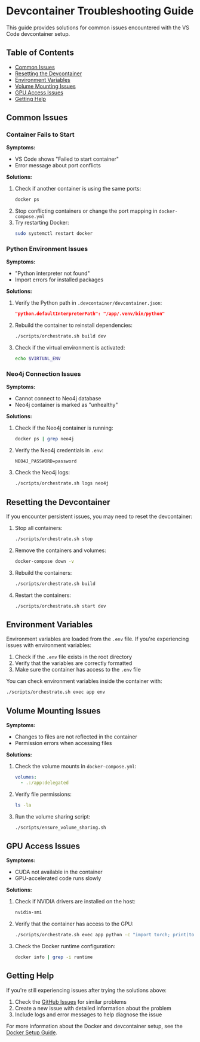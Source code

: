 # Devcontainer Troubleshooting Guide

This guide provides solutions for common issues encountered with the VS Code devcontainer setup.

## Table of Contents

- [Common Issues](#common-issues)
- [Resetting the Devcontainer](#resetting-the-devcontainer)
- [Environment Variables](#environment-variables)
- [Volume Mounting Issues](#volume-mounting-issues)
- [GPU Access Issues](#gpu-access-issues)
- [Getting Help](#getting-help)

## Common Issues

### Container Fails to Start

**Symptoms:**
- VS Code shows "Failed to start container"
- Error message about port conflicts

**Solutions:**
1. Check if another container is using the same ports:
   ```bash
   docker ps
   ```
2. Stop conflicting containers or change the port mapping in `docker-compose.yml`
3. Try restarting Docker:
   ```bash
   sudo systemctl restart docker
   ```

### Python Environment Issues

**Symptoms:**
- "Python interpreter not found"
- Import errors for installed packages

**Solutions:**
1. Verify the Python path in `.devcontainer/devcontainer.json`:
   ```json
   "python.defaultInterpreterPath": "/app/.venv/bin/python"
   ```
2. Rebuild the container to reinstall dependencies:
   ```bash
   ./scripts/orchestrate.sh build dev
   ```
3. Check if the virtual environment is activated:
   ```bash
   echo $VIRTUAL_ENV
   ```

### Neo4j Connection Issues

**Symptoms:**
- Cannot connect to Neo4j database
- Neo4j container is marked as "unhealthy"

**Solutions:**
1. Check if the Neo4j container is running:
   ```bash
   docker ps | grep neo4j
   ```
2. Verify the Neo4j credentials in `.env`:
   ```
   NEO4J_PASSWORD=password
   ```
3. Check the Neo4j logs:
   ```bash
   ./scripts/orchestrate.sh logs neo4j
   ```

## Resetting the Devcontainer

If you encounter persistent issues, you may need to reset the devcontainer:

1. Stop all containers:
   ```bash
   ./scripts/orchestrate.sh stop
   ```

2. Remove the containers and volumes:
   ```bash
   docker-compose down -v
   ```

3. Rebuild the containers:
   ```bash
   ./scripts/orchestrate.sh build
   ```

4. Restart the containers:
   ```bash
   ./scripts/orchestrate.sh start dev
   ```

## Environment Variables

Environment variables are loaded from the `.env` file. If you're experiencing issues with environment variables:

1. Check if the `.env` file exists in the root directory
2. Verify that the variables are correctly formatted
3. Make sure the container has access to the `.env` file

You can check environment variables inside the container with:

```bash
./scripts/orchestrate.sh exec app env
```

## Volume Mounting Issues

**Symptoms:**
- Changes to files are not reflected in the container
- Permission errors when accessing files

**Solutions:**
1. Check the volume mounts in `docker-compose.yml`:
   ```yaml
   volumes:
     - .:/app:delegated
   ```
2. Verify file permissions:
   ```bash
   ls -la
   ```
3. Run the volume sharing script:
   ```bash
   ./scripts/ensure_volume_sharing.sh
   ```

## GPU Access Issues

**Symptoms:**
- CUDA not available in the container
- GPU-accelerated code runs slowly

**Solutions:**
1. Check if NVIDIA drivers are installed on the host:
   ```bash
   nvidia-smi
   ```
2. Verify that the container has access to the GPU:
   ```bash
   ./scripts/orchestrate.sh exec app python -c "import torch; print(torch.cuda.is_available())"
   ```
3. Check the Docker runtime configuration:
   ```bash
   docker info | grep -i runtime
   ```

## Getting Help

If you're still experiencing issues after trying the solutions above:

1. Check the [GitHub Issues](https://github.com/yourusername/TTA/issues) for similar problems
2. Create a new issue with detailed information about the problem
3. Include logs and error messages to help diagnose the issue

For more information about the Docker and devcontainer setup, see the [Docker Setup Guide](../docker/README.md).
